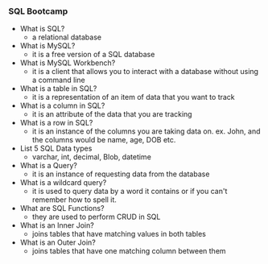 ### SQL Bootcamp
- What is SQL?
  - a relational database
- What is MySQL?
  - it is a free version of a SQL database
- What is MySQL Workbench?
  - it is a client that allows you to interact with a database without using a command line
- What is a table in SQL?
  - it is a representation of an item of data that you want to track
- What is a column in SQL?
  - it is an attribute of the data that you are tracking
- What is a row in SQL?
  - it is an instance of the columns you are taking data on. ex. John, and the columns would be name, age, DOB etc.
- List 5 SQL Data types
  - varchar, int, decimal, Blob, datetime
- What is a Query?
  - it is an instance of requesting data from the database
- What is a wildcard query?
  - it is used to query data by a word it contains or if you can't remember how to spell it.
- What are SQL Functions?
  - they are used to perform CRUD in SQL
- What is an Inner Join?
  - joins tables that have matching values in both tables
- What is an Outer Join?
  -  joins tables that have one matching column between them